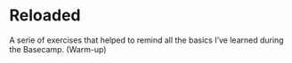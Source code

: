 # Reloaded
A serie of exercises that helped to remind all the basics I’ve learned during the Basecamp. (Warm-up)
